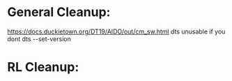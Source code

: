 # General Cleanup:
https://docs.duckietown.org/DT19/AIDO/out/cm_sw.html
dts unusable if you dont dts --set-version

# RL Cleanup:
